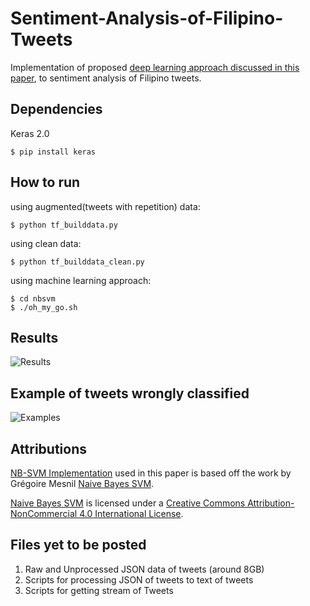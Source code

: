 # Sentiment-Analysis-of-Filipino-Tweets

Implementation of proposed [deep learning approach discussed in this paper](https://github.com/iamRusty/Sentiment-Analysis-of-Filipino-Tweets/blob/master/Sentiment%20Analysis%20of%20Filipino%20Tweets.pdf), to sentiment analysis of Filipino tweets.

## Dependencies
Keras 2.0

    $ pip install keras

## How to run
using augmented(tweets with repetition) data:

    $ python tf_builddata.py
    
using clean data:

    $ python tf_builddata_clean.py

using machine learning approach:

    $ cd nbsvm
    $ ./oh_my_go.sh

## Results
![Results](https://puu.sh/wfVFV/45ac583af5.PNG)

## Example of tweets wrongly classified
![Examples](https://puu.sh/wfVHC/14626c0892.PNG)

## Attributions
[NB-SVM Implementation](https://github.com/iamRusty/Sentiment-Analysis-of-Filipino-Tweets/tree/master/nbsvm) used in this paper is based off the work by Grégoire Mesnil [Naive Bayes SVM](https://github.com/mesnilgr/nbsvm). 

[Naive Bayes SVM](https://github.com/mesnilgr/nbsvm) is licensed under a [Creative Commons Attribution-NonCommercial 4.0 International License](http://creativecommons.org/licenses/by-nc/4.0/).

## Files yet to be posted
1. Raw and Unprocessed JSON data of tweets (around 8GB)
2. Scripts for processing JSON of tweets to text of tweets
3. Scripts for getting stream of Tweets 

